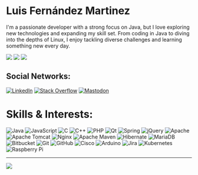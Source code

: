 # Luis Fernández Martinez
I'm a passionate developer with a strong focus on Java, but I love exploring new technologies and expanding my skill set. From coding in Java to diving into the depths of Linux, I enjoy tackling diverse challenges and learning something new every day.

![](https://github-readme-stats.vercel.app/api?username=lufernandezmartinez&theme=transparent&hide_border=true&include_all_commits=false&count_private=false)
![](https://github-readme-streak-stats.herokuapp.com/?user=lufernandezmartinez&theme=transparent&hide_border=true)
![](https://github-readme-stats.vercel.app/api/top-langs/?username=lufernandezmartinez&theme=transparent&hide_border=true)

## Social Networks:
[![LinkedIn](https://img.shields.io/badge/LinkedIn-%230077B5.svg?logo=linkedin&logoColor=white)](https://linkedin.com/in/lufernandez) [![Stack Overflow](https://img.shields.io/badge/-Stackoverflow-FE7A16?logo=stack-overflow&logoColor=white)](https://stackoverflow.com/users/lufernandezmartinez) [![Mastodon](https://img.shields.io/badge/-MASTODON-%232B90D9?&logo=mastodon&logoColor=white)](https://mastodon.social/@@lufer@mastodon.social) 

# Skills & Interests:
![Java](https://img.shields.io/badge/java-%23ED8B00.svg?style=for-the-badge&logo=openjdk&logoColor=white) ![JavaScript](https://img.shields.io/badge/javascript-%23323330.svg?style=for-the-badge&logo=javascript&logoColor=%23F7DF1E) ![C](https://img.shields.io/badge/c-%2300599C.svg?style=for-the-badge&logo=c&logoColor=white) ![C++](https://img.shields.io/badge/c++-%2300599C.svg?style=for-the-badge&logo=c%2B%2B&logoColor=white) ![PHP](https://img.shields.io/badge/php-%23777BB4.svg?style=for-the-badge&logo=php&logoColor=white) ![Qt](https://img.shields.io/badge/Qt-%23217346.svg?style=for-the-badge&logo=Qt&logoColor=white) ![Spring](https://img.shields.io/badge/spring-%236DB33F.svg?style=for-the-badge&logo=spring&logoColor=white) ![jQuery](https://img.shields.io/badge/jquery-%230769AD.svg?style=for-the-badge&logo=jquery&logoColor=white) ![Apache](https://img.shields.io/badge/apache-%23D42029.svg?style=for-the-badge&logo=apache&logoColor=white) ![Apache Tomcat](https://img.shields.io/badge/apache%20tomcat-%23F8DC75.svg?style=for-the-badge&logo=apache-tomcat&logoColor=black) ![Nginx](https://img.shields.io/badge/nginx-%23009639.svg?style=for-the-badge&logo=nginx&logoColor=white) ![Apache Maven](https://img.shields.io/badge/Apache%20Maven-C71A36?style=for-the-badge&logo=Apache%20Maven&logoColor=white) ![Hibernate](https://img.shields.io/badge/Hibernate-59666C?style=for-the-badge&logo=Hibernate&logoColor=white) ![MariaDB](https://img.shields.io/badge/MariaDB-003545?style=for-the-badge&logo=mariadb&logoColor=white) ![Bitbucket](https://img.shields.io/badge/bitbucket-%230047B3.svg?style=for-the-badge&logo=bitbucket&logoColor=white) ![Git](https://img.shields.io/badge/git-%23F05033.svg?style=for-the-badge&logo=git&logoColor=white) ![GitHub](https://img.shields.io/badge/github-%23121011.svg?style=for-the-badge&logo=github&logoColor=white) ![Cisco](https://img.shields.io/badge/cisco-%23049fd9.svg?style=for-the-badge&logo=cisco&logoColor=black) ![Arduino](https://img.shields.io/badge/-Arduino-00979D?style=for-the-badge&logo=Arduino&logoColor=white) ![Jira](https://img.shields.io/badge/jira-%230A0FFF.svg?style=for-the-badge&logo=jira&logoColor=white) ![Kubernetes](https://img.shields.io/badge/kubernetes-%23326ce5.svg?style=for-the-badge&logo=kubernetes&logoColor=white) ![Raspberry Pi](https://img.shields.io/badge/-RaspberryPi-C51A4A?style=for-the-badge&logo=Raspberry-Pi)

---
[![](https://visitcount.itsvg.in/api?id=lufernandezmartinez&icon=0&color=0)](https://visitcount.itsvg.in)

<!-- Proudly created with GPRM ( https://gprm.itsvg.in ) -->
